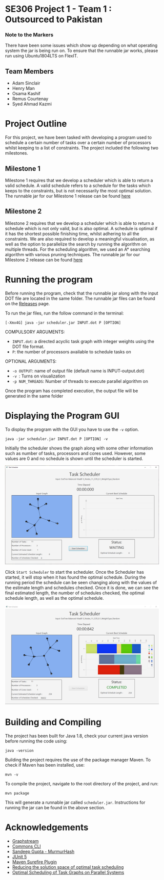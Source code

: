 # SE306 Project 1 - Team 1 : Outsourced to Pakistan

### Note to the Markers
There have been some issues which show up depending on what operating system the jar is being run on. To ensure that the runnable jar works, please run using Ubuntu1804LTS on FlexIT.

## Team Members
* Adam Sinclair
* Henry Man
* Osama Kashif
* Remus Courtenay
* Syed Ahmad Kazmi

# Project Outline
For this project, we have been tasked with developing a program used to schedule a certain number of tasks over a certain number of processors whilst
keeping to a list of constraints. The project included the following two milestones.

## Milestone 1
Milestone 1 requires that we develop a scheduler which is able to return a valid schedule. A valid schedule refers to a schedule for the tasks which
keeps to the constraints, but is not necessarily the most optimal solution. The runnable jar for our Milestone 1 release can be found [here](https://github.com/SoftEng306-2021/project-1-p1t16-outsourced-to-pakistan/releases/tag/v1.0)

## Milestone 2
Milestone 2 requires that we develop a scheduler which is able to return a schedule which is not only valid, but is also optimal. A schedule is optimal if it has the shortest possible finishing time, whilst adhering to all the constraints. We are also required to develop a meaningful visualisation, as well as the option to parallelize the search by running the algorithm on multiple threads. For the scheduling algorithm, we used an A* searching algorithm with various pruning techniques. The runnable jar for our Milestone 2 release can be found [here](https://github.com/SoftEng306-2021/project-1-p1t16-outsourced-to-pakistan/releases/tag/2.0)

# Running the program
Before running the program, check that the runnable jar along with the input DOT file are located in the same folder. The runnable 
jar files can be found on the [Releases](https://github.com/SoftEng306-2021/project-1-p1t16-outsourced-to-pakistan/releases) page.

To run the jar files, run the follow command in the terminal: 
```
[-Xmx4G] java -jar scheduler.jar INPUT.dot P [OPTION]
```
COMPULSORY ARGUMENTS:
* ```INPUT.dot```: a directed acyclic task graph with integer weights using the DOT file format.
* ```P```: the number of processors available to schedule tasks on

OPTIONAL ARGUMENTS:
* ```-o OUTPUT```: name of output file (default name is INPUT-output.dot)
* ```-v ```: Turns on visualization
* ```-p NUM_THREADS```: Number of threads to execute parallel algorithm on

Once the program has completed execution, the output file will be generated in the same folder

# Displaying the Program GUI

To display the program with the GUI you have to use the `-v` option.
```
java -jar scheduler.jar INPUT.dot P [OPTION] -v
```

Initially the scheduler shows the graph along with some other information such as number of tasks, processors and cores used. However, some values are 0 and no schedule is shown until the scheduler is started.

<img src="./readme_images/not_started.PNG">

Click `Start Scheduler` to start the scheduler.
Once the Scheduler has started, it will stop when it has found the optimal schedule. During the running period the schedule can be seen changing along with the values of the estimate length and schedules checked. 
Once it is done, we can see the final estimated length, the number of schedules checked, the optimal schedule length, as well as the optimal schedule.

<img src="./readme_images/scheduled.jpg">

# Building and Compiling
The project has been built for Java 1.8, check your current java version before running the code using:
```
java -version
```

Building the project requires the use of the package manager Maven. To check if Maven has been installed, use:
```
mvn -v
```

To compile the project, navigate to the root directory of the project, and run:
```
mvn package
```

This will generate a runnable jar called ```scheduler.jar```. Instructions for running the jar can be found in the above section.

# Acknowledgements
* [Graphstream](https://graphstream-project.org/)
* [Commons CLI](https://commons.apache.org/proper/commons-cli/)
* [Sandeep Gupta - MurmurHash](https://github.com/sangupta/murmur)
* [JUnit 5](https://junit.org/junit5/docs/current/user-guide/#overview)
* [Maven Surefire Plugin](https://maven.apache.org/surefire/maven-surefire-plugin/#)
* [Reducing the solution space of optimal task scheduling](https://www.sciencedirect.com/science/article/abs/pii/S0305054813002542?via%3Dihub)
* [Optimal Scheduling of Task Graphs on Parallel Systems](https://ieeexplore.ieee.org/document/4710998)
